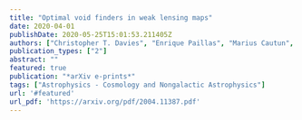 ```yaml
---
title: "Optimal void finders in weak lensing maps"
date: 2020-04-01
publishDate: 2020-05-25T15:01:53.211405Z
authors: ["Christopher T. Davies", "Enrique Paillas", "Marius Cautun", "Baojiu Li"]
publication_types: ["2"]
abstract: ""
featured: true
publication: "*arXiv e-prints*"
tags: ["Astrophysics - Cosmology and Nongalactic Astrophysics"]
url: '#featured'
url_pdf: 'https://arxiv.org/pdf/2004.11387.pdf'
---
```


